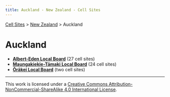 ```yaml
---
title: Auckland - New Zealand - Cell Sites
---
```


[Cell Sites](../../) > [New Zealand](../) > Auckland

# Auckland

* **[Albert-Eden Local Board](albert-eden)** (27 cell sites)
* **[Maungakiekie-Tāmaki Local Board](maungakiekie-tāmaki)** (24 cell sites)
* **[Ōrākei Local Board](ōrākei)** (two cell sites)

---

This work is licensed under a [Creative Commons Attribution-NonCommercial-ShareAlike 4.0 International License](http://creativecommons.org/licenses/by-nc-sa/4.0/).

